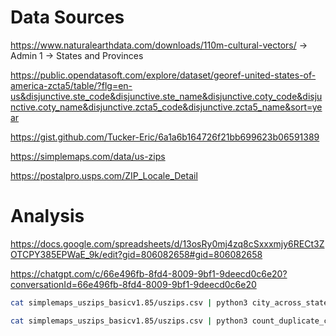 



# Data Sources
https://www.naturalearthdata.com/downloads/110m-cultural-vectors/ -> Admin 1 -> States and Provinces

https://public.opendatasoft.com/explore/dataset/georef-united-states-of-america-zcta5/table/?flg=en-us&disjunctive.ste_code&disjunctive.ste_name&disjunctive.coty_code&disjunctive.coty_name&disjunctive.zcta5_code&disjunctive.zcta5_name&sort=year

https://gist.github.com/Tucker-Eric/6a1a6b164726f21bb699623b06591389

https://simplemaps.com/data/us-zips

https://postalpro.usps.com/ZIP_Locale_Detail



# Analysis

https://docs.google.com/spreadsheets/d/13osRy0mj4zq8cSxxxmjy6RECt3ZOTCPY385EPWaE_9k/edit?gid=806082658#gid=806082658

https://chatgpt.com/c/66e496fb-8fd4-8009-9bf1-9deecd0c6e20?conversationId=66e496fb-8fd4-8009-9bf1-9deecd0c6e20



```bash
cat simplemaps_uszips_basicv1.85/uszips.csv | python3 city_across_states_count.py
```

```bash
cat simplemaps_uszips_basicv1.85/uszips.csv | python3 count_duplicate_cities_with_counts.py
```

